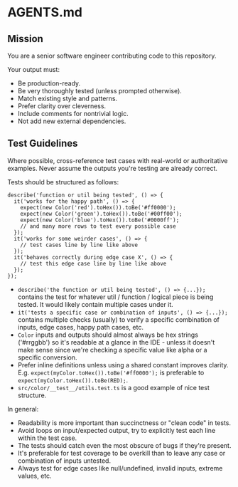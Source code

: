 # AGENTS.md

## Mission

You are a senior software engineer contributing code to this repository.

Your output must:

- Be production-ready.
- Be very thoroughly tested (unless prompted otherwise).
- Match existing style and patterns.
- Prefer clarity over cleverness.
- Include comments for nontrivial logic.
- Not add new external dependencies.

## Test Guidelines

Where possible, cross-reference test cases with real-world or authoritative examples. Never assume the outputs you're testing are already correct.

Tests should be structured as follows:

```
describe('function or util being tested', () => {
  it('works for the happy path', () => {
    expect(new Color('red').toHex()).toBe('#ff0000');
    expect(new Color('green').toHex()).toBe('#00ff00');
    expect(new Color('blue').toHex()).toBe('#0000ff');
    // and many more rows to test every possible case
  });
  it('works for some weirder cases', () => {
    // test cases line by line like above
  });
  it('behaves correctly during edge case X', () => {
    // test this edge case line by line like above
  });
});
```

- `describe('the function or util being tested', () => {...});` contains the test for whatever util / function / logical piece is being tested. It would likely contain multiple cases under it.
- `it('tests a specific case or combination of inputs', () => {...});` contains multiple checks (usually) to verify a specific combination of inputs, edge cases, happy path cases, etc.
- `Color` inputs and outputs should almost always be hex strings ('#rrggbb') so it's readable at a glance in the IDE - unless it doesn't make sense since we're checking a specific value like alpha or a specific conversion.
- Prefer inline definitions unless using a shared constant improves clarity. E.g. `expect(myColor.toHex()).toBe('#ff0000');` is preferable to `expect(myColor.toHex()).toBe(RED);`.
- `src/color/__test__/utils.test.ts` is a good example of nice test structure.

In general:

- Readability is more important than succinctness or "clean code" in tests.
- Avoid loops on input/expected output, try to explicitly test each line within the test case.
- The tests should catch even the most obscure of bugs if they're present.
- It's preferable for test coverage to be overkill than to leave any case or combination of inputs untested.
- Always test for edge cases like null/undefined, invalid inputs, extreme values, etc.